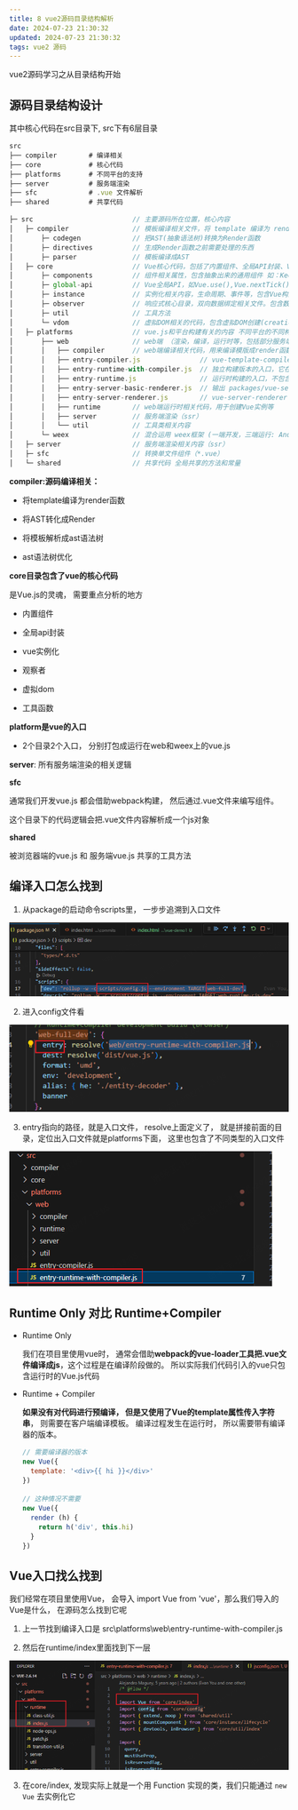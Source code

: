 ```yaml
---
title: 8 vue2源码目录结构解析
date: 2024-07-23 21:30:32
updated: 2024-07-23 21:30:32
tags: vue2 源码
---
```


vue2源码学习之从目录结构开始
<!-- more -->

## 源码目录结构设计

其中核心代码在src目录下, src下有6层目录

```js
src
├── compiler        # 编译相关 
├── core            # 核心代码 
├── platforms       # 不同平台的支持
├── server          # 服务端渲染
├── sfc             # .vue 文件解析
├── shared          # 共享代码
```

```js
├─ src                         // 主要源码所在位置，核心内容
│   ├─ compiler                // 模板编译相关文件，将 template 编译为 render 函数
│       ├─ codegen             // 把AST(抽象语法树)转换为Render函数
│       ├─ directives          // 生成Render函数之前需要处理的东西
│       ├─ parser              // 模板编译成AST
│   ├─ core                    // Vue核心代码，包括了内置组件、全局API封装、Vue实例化、响应式原理、vdom(虚拟DOM)、工具函数等等。
│       ├─ components          // 组件相关属性，包含抽象出来的通用组件 如：Keep-Alive
│       ├─ global-api          // Vue全局API，如Vue.use(),Vue.nextTick(),Vue.config()等，包含给Vue构造函数挂载全局方法(静态方法)或属性的代码。 链接：https://012-cn.vuejs.org/api/global-api.html
│       ├─ instance            // 实例化相关内容，生命周期、事件等，包含Vue构造函数设计相关的代码
│       ├─ observer            // 响应式核心目录，双向数据绑定相关文件。包含数据观测的核心代码
│       ├─ util                // 工具方法
│       └─ vdom                // 虚拟DOM相关的代码，包含虚拟DOM创建(creation)和打补丁(patching)的代码
│   ├─ platforms               // vue.js和平台构建有关的内容 不同平台的不同构建的入口文件也在这里 （Vue.js 是一个跨平台的MVVM框架）
│       ├── web                // web端 （渲染，编译，运行时等，包括部分服务端渲染）
│       │   ├── compiler       // web端编译相关代码，用来编译模版成render函数basic.js
│       │   ├── entry-compiler.js               // vue-template-compiler 包的入口文件
│       │   ├── entry-runtime-with-compiler.js  // 独立构建版本的入口，它在 entry-runtime 的基础上添加了模板(template)到render函数的编译器
│       │   ├── entry-runtime.js                // 运行时构建的入口，不包含模板(template)到render函数的编译器，所以不支持 `template` 选项，我们使用vue默认导出的就是这个运行时的版本。
│       │   ├── entry-server-basic-renderer.js  // 输出 packages/vue-server-renderer/basic.js 文件
│       │   ├── entry-server-renderer.js        // vue-server-renderer 包的入口文件
│       │   ├── runtime        // web端运行时相关代码，用于创建Vue实例等
│       │   ├── server         // 服务端渲染（ssr）
│       │   └── util           // 工具类相关内容
│       └─ weex                // 混合运用 weex框架 (一端开发，三端运行: Android、iOS 和 Web 应用) 2016年9月3日~4日 尤雨溪正式宣布以技术顾问的身份加盟阿里巴巴Weex团队， 做Vue和Weex的整合 让Vue的语法能跨三端
│   ├─ server                  // 服务端渲染相关内容（ssr）
│   ├─ sfc                     // 转换单文件组件（*.vue）
│   └─ shared                  // 共享代码 全局共享的方法和常量
```

**compiler:源码编译相关：**

- 将template编译为render函数
  
- 将AST转化成Render
  
- 将模板解析成ast语法树
  
- ast语法树优化
  

**core目录包含了vue的核心代码**

是Vue.js的灵魂， 需要重点分析的地方

- 内置组件
  
- 全局api封装
  
- vue实例化
  
- 观察者
  
- 虚拟dom
  
- 工具函数
  

**platform是vue的入口**

- 2个目录2个入口， 分别打包成运行在web和weex上的vue.js

**server**: 所有服务端渲染的相关逻辑

**sfc**

通常我们开发vue.js 都会借助webpack构建， 然后通过.vue文件来编写组件。

这个目录下的代码逻辑会把.vue文件内容解析成一个js对象

**shared**

被浏览器端的vue.js 和 服务端vue.js 共享的工具方法

## 编译入口怎么找到

1. 从package的启动命令scripts里， 一步步追溯到入口文件
  
  ![](../images/2024-06-17-13-06-01-image.png?msec=1721738747744)
  
2. 进入config文件看
  
  ![](../images/2024-06-17-13-06-47-image.png?msec=1721738747740)
  
3. entry指向的路径，就是入口文件， resolve上面定义了， 就是拼接前面的目录，定位出入口文件就是platforms下面， 这里也包含了不同类型的入口文件
  
  ![](../images/2024-06-17-13-08-03-image.png?msec=1721738747740)
  

## Runtime Only 对比 Runtime+Compiler

- Runtime Only
  
  我们在项目里使用vue时， 通常会借助**webpack的vue-loader工具把.vue文件编译成js**，这个过程是在编译阶段做的。 所以实际我们代码引入的vue只包含运行时的Vue.js代码
  
- Runtime + Compiler
  
  **如果没有对代码进行预编译， 但是又使用了Vue的template属性传入字符串**， 则需要在客户端编译模板。 编译过程发生在运行时， 所以需要带有编译器的版本。
  
  ```js
  // 需要编译器的版本
  new Vue({
    template: '<div>{{ hi }}</div>'
  })
  
  // 这种情况不需要
  new Vue({
    render (h) {
      return h('div', this.hi)
    }
  })
  ```
  

## Vue入口找么找到

我们经常在项目里使用Vue， 会导入 import Vue from 'vue'，那么我们导入的Vue是什么， 在源码怎么找到它呢

1. 上一节找到编译入口是 src\platforms\web\entry-runtime-with-compiler.js
  
2. 然后在runtime/index里面找到下一层
  
  ![](../images/2024-06-17-16-47-45-image.png?msec=1721738747744)
  
3. 在core/index, 发现实际上就是一个用 Function 实现的类，我们只能通过 `new Vue` 去实例化它
